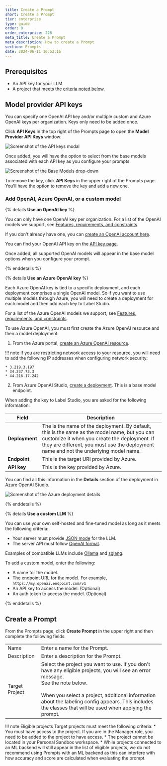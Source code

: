 ```yaml
---
title: Create a Prompt
short: Create a Prompt
tier: enterprise
type: guide
order: 0
order_enterprise: 228
meta_title: Create a Prompt
meta_description: How to create a Prompt
section: Prompts
date: 2024-06-11 16:53:16
---
```



## Prerequisites

* An API key for your LLM. 
* A project that meets the [criteria noted below](#Create-a-Prompt). 

## Model provider API keys

You can specify one OpenAI API key and/or multiple custom and Azure OpenAI keys per organization. Keys only need to be added once. 

Click **API Keys** in the top right of the Prompts page to open the **Model Provider API Keys** window:

![Screenshot of the API keys modal](/images/prompts/model_keys.png)

Once added, you will have the option to select from the base models associated with each API key as you configure your prompts:

![Screenshot of the Base Models drop-down](/images/prompts/base_models.png)

To remove the key, click **API Keys** in the upper right of the Prompts page. You'll have the option to remove the key and add a new one. 

### Add OpenAI, Azure OpenAI, or a custom model

{% details <b>Use an OpenAI key</b> %}

You can only have one OpenAI key per organization. For a list of the OpenAI models we support, see [Features, requirements, and constraints](prompts_overview#Features-requirements-and-constraints). 

If you don't already have one, you can [create an OpenAI account here](https://platform.openai.com/signup).

You can find your OpenAI API key on the [API key page](https://platform.openai.com/api-keys). 

Once added, all supported OpenAI models will appear in the base model options when you configure your prompt.

{% enddetails %}

{% details <b>Use an Azure OpenAI key</b> %}

Each Azure OpenAI key is tied to a specific deployment, and each deployment comprises a single OpenAI model. So if you want to use multiple models through Azure, you will need to create a deployment for each model and then add each key to Label Studio. 

For a list of the Azure OpenAI models we support, see [Features, requirements, and constraints](prompts_overview#Features-requirements-and-constraints). 

To use Azure OpenAI, you must first create the Azure OpenAI resource and then a model deployment:

1. From the Azure portal, [create an Azure OpenAI resource](https://learn.microsoft.com/en-us/azure/ai-services/openai/how-to/create-resource?pivots=web-portal#create-a-resource). 

!!! note
    If you are restricting network access to your resource, you will need to add the following IP addresses when configuring network security:
    
    * 3.219.3.197
    * 34.237.73.3
    * 44.216.17.242


2. From Azure OpenAI Studio, [create a deployment](https://learn.microsoft.com/en-us/azure/ai-services/openai/how-to/create-resource?pivots=web-portal#deploy-a-model). This is a base model endpoint. 

When adding the key to Label Studio, you are asked for the following information:

| Field | Description|
| --- | --- |
| **Deployment** | The is the name of the deployment. By default, this is the same as the model name, but you can customize it when you create the deployment. If they are different, you must use the deployment name and not the underlying model name. |
| **Endpoint** | This is the target URI provided by Azure.  |
| **API key** | This is the key provided by Azure. |

You can find all this information in the **Details** section of the deployment in Azure OpenAI Studio. 

![Screenshot of the Azure deployment details](/images/prompts/azure_deployment.png)

{% enddetails %}

{% details <b>Use a custom LLM</b> %}

You can use your own self-hosted and fine-tuned model as long as it meets the following criteria:

* Your server must provide [JSON mode](https://python.useinstructor.com/concepts/patching/#json-mode) for the LLM. 
* The server API must follow [OpenAI format](https://platform.openai.com/docs/api-reference/chat/create#chat-create-response_format). 

Examples of compatible LLMs include [Ollama](https://ollama.com/) and [sglang](https://github.com/sgl-project/sglang?tab=readme-ov-file#openai-compatible-api). 

To add a custom model, enter the following:

* A name for the model. 
* The endpoint URL for the model. For example, `https://my.openai.endpoint.com/v1`
* An API key to access the model. (Optional)
* An auth token to access the model. (Optional)

{% enddetails %}


## Create a Prompt

From the Prompts page, click **Create Prompt** in the upper right and then complete the following fields:

<div class="noheader rowheader">

| | |
| --- | --- |
| Name | Enter a name for the Prompt. |
| Description | Enter a description for the Prompt.  |
| Target Project| Select the project you want to use. If you don't have any eligible projects, you will see an error message. <br>See the note below. <br><br>When you select a project, additional information about the labeling config appears. This includes the classes that will be used when applying the prompt.  |

</div>

!!! note Eligible projects
    Target projects must meet the following criteria:
    * You must have access to the project. If you are in the Manager role, you need to be added to the project to have access. 
    * The project cannot be located in your Personal Sandbox workspace. 
    * While projects connected to an ML backend will still appear in the list of eligible projects, we do not recommend using Prompts with an ML backend as this can interfere with how accuracy and score are calculated when evaluating the prompt. 
  
